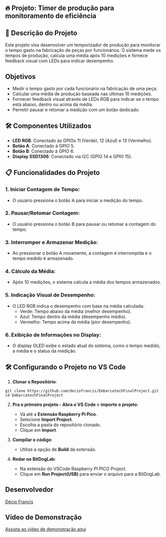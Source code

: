 ## 🔥 Projeto: Timer de produção para monitoramento de eficiência

## 📌 Descrição do Projeto

Este projeto visa desenvolver um temporizador de produção para monitorar o tempo gasto na fabricação de peças por funcionários. O sistema mede os tempos de produção, calcula uma média após 10 medições e fornece feedback visual com LEDs para indicar desempenho.

## Objetivos

- Medir o tempo gasto por cada funcionário na fabricação de uma peça.
- Calcular uma média de produção baseada nas últimas 10 medições.
- Fornecer feedback visual através de LEDs RGB para indicar se o tempo está abaixo, dentro ou acima da média.
- Permitir pausar e retomar a medição com um botão dedicado.

## 🛠️ Componentes Utilizados

- **LED RGB**: Conectado às GPIOs 11 (Verde), 12 (Azul) e 13 (Vermelho).
- **Botão A**: Conectado à GPIO 5.
- **Botão B**: Conectado à GPIO 6.
- **Display SSD1306**: Conectado via I2C (GPIO 14 e GPIO 15).

## 📋 Funcionalidades do Projeto

### 1. Iniciar Contagem de Tempo:

- O usuário pressiona o botão A para iniciar a medição do tempo.

### 2. Pausar/Retomar Contagem:

- O usuário pressiona o botão B para pausar ou retomar a contagem do tempo.

### 3. Interromper e Armazenar Medição:

- Ao pressionar o botão A novamente, a contagem é interrompida e o tempo medido é armazenado.

### 4. Cálculo da Média:

- Após 10 medições, o sistema calcula a média dos tempos armazenados.

### 5. Indicação Visual de Desempenho:

- O LED RGB indica o desempenho com base na média calculada:
  - Verde: Tempo abaixo da média (melhor desempenho).
  - Azul: Tempo dentro da média (desempenho médio).
  - Vermelho: Tempo acima da média (pior desempenho).

### 6. Exibição de Informações no Display:

- O display OLED exibe o estado atual do sistema, como o tempo medido, a média e o status da medição.

## 🛠️ Configurando o Projeto no VS Code

1. **Clonar o Repositório**:
```
git clone https://github.com/deciofrancis/EmbarcatechFinalProject.git
cd EmbarcatechFinalProject
```

2. **Pra o primeiro projeto - Abra o VS Code** e **importe o projeto**:
   - Vá até a **Extensão Raspberry Pi Pico**.
   - Selecione **Import Project**.
   - Escolha a pasta do repositório clonado.
   - Clique em **Import**.

3. **Compilar o código**:
   - Utilize a opção de **Build** da extensão.

4. **Rodar no BitDogLab**:
   - Na extensão do VSCode Raspberry PI PICO Project.
   - Clique em **Run Project(USB)** para enviar o arquivo para a BitDogLab.

## Desenvolvedor

[Décio Francis](https://www.linkedin.com/in/deciofrancis/)

## Vídeo de Demonstração

[Assista ao vídeo de demonstração aqui](https://youtu.be/YygEb_MbLJI)